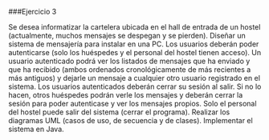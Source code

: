 ###Ejercicio 3

Se desea informatizar la cartelera ubicada en el hall de entrada de un hostel (actualmente, muchos mensajes se despegan y se pierden).
Diseñar un sistema de mensajería para instalar en una PC.
Los usuarios deberán poder autenticarse (solo los huéspedes y el personal del hostel tienen acceso).
Un usuario autenticado podrá ver los listados de mensajes que ha enviado y que ha recibido (ambos ordenados cronológicamente de más recientes a más antiguos) y dejarle un mensaje a cualquier otro usuario registrado en el sistema.
Los usuarios autenticados deberán cerrar su sesión al salir. Si no lo hacen, otros huéspedes podrán verle los mensajes y deberán cerrar la sesión para poder autenticase y ver los mensajes propios.
Solo el personal del hostel puede salir del sistema (cerrar el programa).
Realizar los diagramas UML (casos de uso, de secuencia y de clases).
Implementar el sistema en Java.
